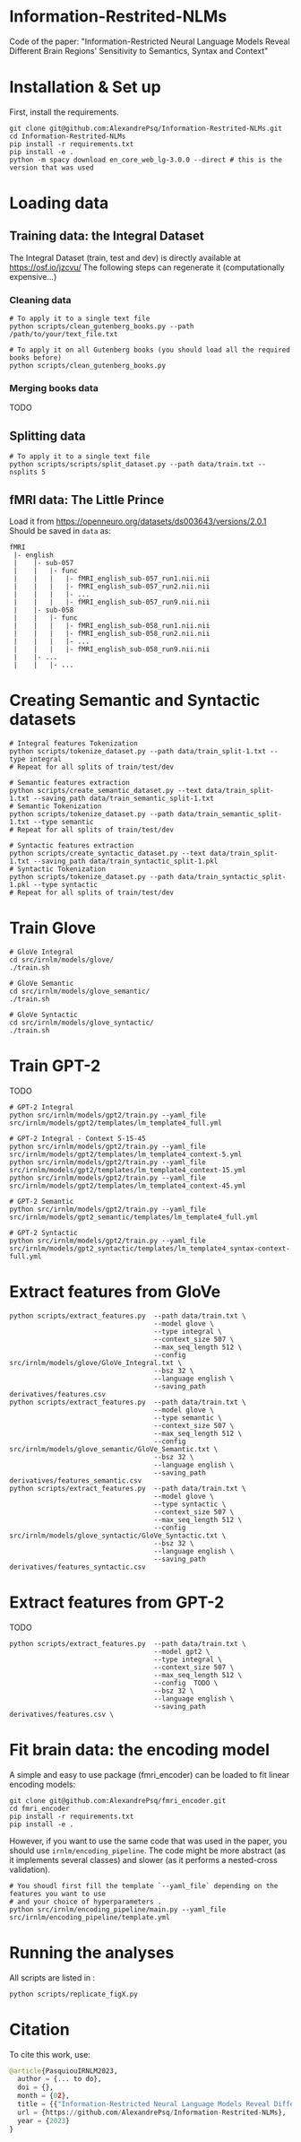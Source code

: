 # Information-Restrited-NLMs
Code of the paper: "Information-Restricted Neural Language Models Reveal Different Brain Regions' Sensitivity to Semantics, Syntax and Context"

# Installation & Set up

First, install the requirements.

```shell
git clone git@github.com:AlexandrePsq/Information-Restrited-NLMs.git
cd Information-Restrited-NLMs
pip install -r requirements.txt
pip install -e .
python -m spacy download en_core_web_lg-3.0.0 --direct # this is the version that was used
```

# Loading data

## Training data: the Integral Dataset

The Integral Dataset (train, test and dev) is directly available at https://osf.io/jzcvu/
The following steps can regenerate it (computationally expensive...)

### Cleaning data

```shell
# To apply it to a single text file
python scripts/clean_gutenberg_books.py --path /path/to/your/text_file.txt 

# To apply it on all Gutenberg books (you should load all the required books before)
python scripts/clean_gutenberg_books.py
```

### Merging books data

TODO

## Splitting data

```shell
# To apply it to a single text file
python scripts/scripts/split_dataset.py --path data/train.txt --nsplits 5
```

## fMRI data: The Little Prince

Load it from https://openneuro.org/datasets/ds003643/versions/2.0.1
Should be saved in `data` as:

```shell
fMRI
 |- english
 |    |- sub-057
 |    |   |- func
 |    |   |   |- fMRI_english_sub-057_run1.nii.nii
 |    |   |   |- fMRI_english_sub-057_run2.nii.nii
 |    |   |   |- ...
 |    |   |   |- fMRI_english_sub-057_run9.nii.nii
 |    |- sub-058
 |    |   |- func
 |    |   |   |- fMRI_english_sub-058_run1.nii.nii
 |    |   |   |- fMRI_english_sub-058_run2.nii.nii
 |    |   |   |- ...
 |    |   |   |- fMRI_english_sub-058_run9.nii.nii
 |    |- ...
 |    |   |- ...
```

# Creating Semantic and Syntactic datasets

```shell
# Integral features Tokenization
python scripts/tokenize_dataset.py --path data/train_split-1.txt --type integral
# Repeat for all splits of train/test/dev

# Semantic features extraction
python scripts/create_semantic_dataset.py --text data/train_split-1.txt --saving_path data/train_semantic_split-1.txt
# Semantic Tokenization
python scripts/tokenize_dataset.py --path data/train_semantic_split-1.txt --type semantic
# Repeat for all splits of train/test/dev

# Syntactic features extraction
python scripts/create_syntactic_dataset.py --text data/train_split-1.txt --saving_path data/train_syntactic_split-1.pkl
# Syntactic Tokenization
python scripts/tokenize_dataset.py --path data/train_syntactic_split-1.pkl --type syntactic
# Repeat for all splits of train/test/dev

```

# Train Glove

```shell
# GloVe Integral
cd src/irnlm/models/glove/
./train.sh

# GloVe Semantic
cd src/irnlm/models/glove_semantic/
./train.sh

# GloVe Syntactic
cd src/irnlm/models/glove_syntactic/
./train.sh

```

# Train GPT-2

TODO
```shell
# GPT-2 Integral
python src/irnlm/models/gpt2/train.py --yaml_file src/irnlm/models/gpt2/templates/lm_template4_full.yml

# GPT-2 Integral - Context 5-15-45
python src/irnlm/models/gpt2/train.py --yaml_file src/irnlm/models/gpt2/templates/lm_template4_context-5.yml
python src/irnlm/models/gpt2/train.py --yaml_file src/irnlm/models/gpt2/templates/lm_template4_context-15.yml
python src/irnlm/models/gpt2/train.py --yaml_file src/irnlm/models/gpt2/templates/lm_template4_context-45.yml

# GPT-2 Semantic
python src/irnlm/models/gpt2/train.py --yaml_file src/irnlm/models/gpt2_semantic/templates/lm_template4_full.yml

# GPT-2 Syntactic
python src/irnlm/models/gpt2/train.py --yaml_file src/irnlm/models/gpt2_syntactic/templates/lm_template4_syntax-context-full.yml

```


# Extract features from GloVe

```shell
python scripts/extract_features.py  --path data/train.txt \
                                    --model glove \
                                    --type integral \
                                    --context_size 507 \
                                    --max_seq_length 512 \
                                    --config src/irnlm/models/glove/GloVe_Integral.txt \
                                    --bsz 32 \
                                    --language english \
                                    --saving_path derivatives/features.csv 
python scripts/extract_features.py  --path data/train.txt \
                                    --model glove \
                                    --type semantic \
                                    --context_size 507 \
                                    --max_seq_length 512 \
                                    --config src/irnlm/models/glove_semantic/GloVe_Semantic.txt \
                                    --bsz 32 \
                                    --language english \
                                    --saving_path derivatives/features_semantic.csv 
python scripts/extract_features.py  --path data/train.txt \
                                    --model glove \
                                    --type syntactic \
                                    --context_size 507 \
                                    --max_seq_length 512 \
                                    --config src/irnlm/models/glove_syntactic/GloVe_Syntactic.txt \
                                    --bsz 32 \
                                    --language english \
                                    --saving_path derivatives/features_syntactic.csv 
```

# Extract features from GPT-2

TODO
```shell
python scripts/extract_features.py  --path data/train.txt \
                                    --model gpt2 \
                                    --type integral \
                                    --context_size 507 \
                                    --max_seq_length 512 \
                                    --config  TODO \
                                    --bsz 32 \
                                    --language english \
                                    --saving_path derivatives/features.csv \
```

# Fit brain data: the encoding model

A simple and easy to use package (fmri_encoder) can be loaded to fit linear encoding models:

```shell
git clone git@github.com:AlexandrePsq/fmri_encoder.git
cd fmri_encoder
pip install -r requirements.txt
pip install -e .
```

However, if you want to use the same code that was used in the paper, you should use `irnlm/encoding_pipeline`.
The code might be more abstract (as it implements several classes) and slower (as it performs a nested-cross validation).

```shell
# You shoudl first fill the template `--yaml_file` depending on the features you want to use 
# and your choice of hyperparameters .
python src/irnlm/encoding_pipeline/main.py --yaml_file src/irnlm/encoding_pipeline/template.yml
```

# Running the analyses

All scripts are listed in :

```shell
python scripts/replicate_figX.py
```


# Citation

To cite this work, use:

```python
@article{PasquiouIRNLM2023,
  author = {... to do},
  doi = {},
  month = {02},
  title = {{"Information-Restricted Neural Language Models Reveal Different Brain Regions' Sensitivity to Semantics, Syntax and Context"}},
  url = {https://github.com/AlexandrePsq/Information-Restrited-NLMs},
  year = {2023}
}
```